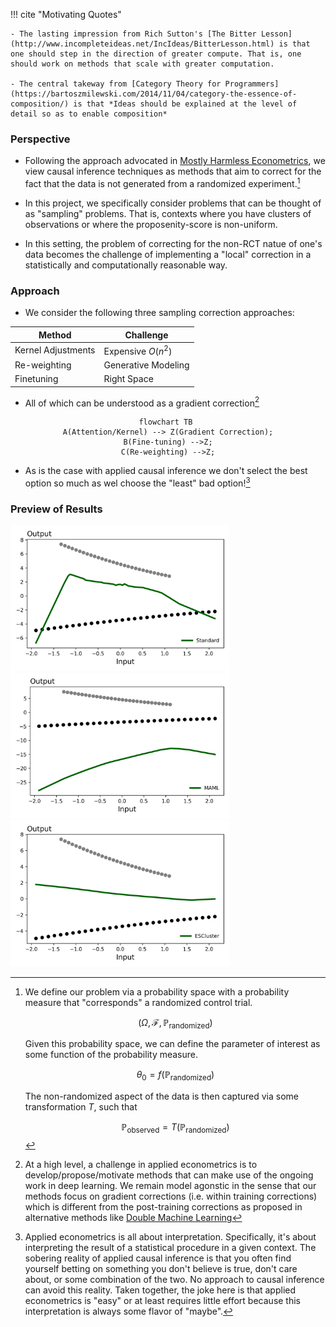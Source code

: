  

!!! cite "Motivating Quotes" 

    - The lasting impression from Rich Sutton's [The Bitter Lesson](http://www.incompleteideas.net/IncIdeas/BitterLesson.html) is that one should step in the direction of greater compute. That is, one should work on methods that scale with greater computation.

    - The central takeway from [Category Theory for Programmers](https://bartoszmilewski.com/2014/11/04/category-the-essence-of-composition/) is that *Ideas should be explained at the level of detail so as to enable composition*  

### **Perspective**

- Following the approach advocated in [Mostly Harmless Econometrics](https://www.mostlyharmlesseconometrics.com/), we view causal inference techniques as methods that aim to correct for the fact that the data is not generated from a randomized experiment.[^1] 

- In this project, we specifically consider problems that can be thought of as "sampling" problems. That is, contexts where you have clusters of observations or where the proposenity-score is non-uniform. 

- In this setting, the problem of correcting for the non-RCT natue of one's data becomes the challenge of implementing a "local" correction in a statistically and computationally reasonable way.

 


### **Approach**

- We consider the following three sampling correction approaches:

<center>

 Method | Challenge |
| --- | --- |
| Kernel Adjustments | Expensive $O(n^2)$ |
| Re-weighting | Generative Modeling | 
| Finetuning | Right Space | 

</center>

- All of which can be understood as a gradient correction[^2]

<center>

```mermaid 
flowchart TB 
A(Attention/Kernel) --> Z(Gradient Correction);
B(Fine-tuning) -->Z;
C(Re-weighting) -->Z;
```

</center>

- As is the case with applied causal inference we don't select the best option so much as wel choose the "least" bad option![^3]


### **Preview of Results**

<img src="https://raw.githubusercontent.com/pharringtonp19/rfp/main/docs/fig/preview_results/grad_desc_toy_Standard%20(2).png" alt="drawing" width="350"/> 
<img src="https://raw.githubusercontent.com/pharringtonp19/rfp/main/docs/fig/preview_results/grad_desc_toy_MAML%20(1).png" alt="drawing" width="350"/> 
<img src="https://raw.githubusercontent.com/pharringtonp19/rfp/main/docs/fig/preview_results/grad_desc_toy_ESCluster%20(1).png" alt="drawing" width="350"/> 

 

[^1]: We define our problem via a probability space with a probability measure that "corresponds" a randomized control trial.
    
    $$\big(\Omega, \mathcal{F}, \mathbb{P}_{\text{randomized}} \big)$$
    
    Given this probability space, we can define the parameter of interest as some function of the probability measure. 

    $$\theta_0 = f(\mathbb{P}_{\text{randomized}} ) $$

    The non-randomized aspect of the data is then captured via some transformation $T$, such that 

    $$\mathbb{P}_{\text{observed}} = T(\mathbb{P}_{\text{randomized}} )$$

[^2]: At a high level, a challenge in applied econometrics is to develop/propose/motivate methods that can make use of the ongoing work in deep learning. We remain model agonstic in the sense that our methods focus on gradient corrections (i.e. within training corrections) which is different from the post-training corrections as proposed in alternative methods like [Double Machine Learning](https://academic.oup.com/ectj/article/21/1/C1/5056401)
 
 [^3]: Applied econometrics is all about interpretation. Specifically, it's about interpreting the result of a statistical procedure in a given context. The sobering reality of applied causal inference is that you often find yourself betting on something you don't believe is true, don't care about, or some combination of the two. No approach to causal inference can avoid this reality. Taken together, the joke here is that applied econometrics is "easy" or at least requires little effort because this interpretation is always some flavor of "maybe". 